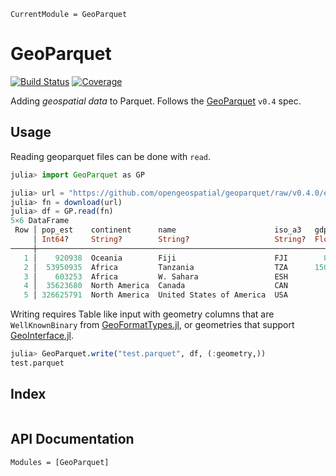 ```@meta
CurrentModule = GeoParquet
```

# GeoParquet

[![Build Status](https://github.com/JuliaGeo/GeoParquet.jl/actions/workflows/CI.yml/badge.svg?branch=main)](https://github.com/JuliaGeo/GeoParquet.jl/actions/workflows/CI.yml?query=branch%3Amain)
[![Coverage](https://codecov.io/gh/JuliaGeo/GeoParquet.jl/branch/main/graph/badge.svg)](https://codecov.io/gh/JuliaGeo/GeoParquet.jl)

Adding *geospatial data* to Parquet. Follows the [GeoParquet](https://github.com/opengeospatial/geoparquet) `v0.4` spec.


## Usage

Reading geoparquet files can be done with `read`.

```julia
julia> import GeoParquet as GP

julia> url = "https://github.com/opengeospatial/geoparquet/raw/v0.4.0/examples/example.parquet"
julia> fn = download(url)
julia> df = GP.read(fn)
5×6 DataFrame
 Row │ pop_est    continent      name                      iso_a3   gdp_md_est    geometry
     │ Int64?     String?        String?                   String?  Float64?      WellKnow…
─────┼──────────────────────────────────────────────────────────────────────────────────────────────────────────────
   1 │    920938  Oceania        Fiji                      FJI        8374.0      WellKnownBinary{Geom, Vector{UIn…
   2 │  53950935  Africa         Tanzania                  TZA      150600.0      WellKnownBinary{Geom, Vector{UIn…
   3 │    603253  Africa         W. Sahara                 ESH         906.5      WellKnownBinary{Geom, Vector{UIn…
   4 │  35623680  North America  Canada                    CAN           1.674e6  WellKnownBinary{Geom, Vector{UIn…
   5 │ 326625791  North America  United States of America  USA           1.856e7  WellKnownBinary{Geom, Vector{UIn…
```

Writing requires Table like input with geometry columns that are `WellKnownBinary` from [GeoFormatTypes.jl](https://github.com/JuliaGeo/GeoFormatTypes.jl/), or geometries that support [GeoInterface.jl](https://github.com/JuliaGeo/GeoInterface.jl/).

```julia
julia> GeoParquet.write("test.parquet", df, (:geometry,))
test.parquet
```

## Index
```@index
```

## API Documentation
```@autodocs
Modules = [GeoParquet]
```
